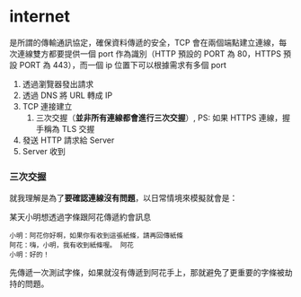 # internet 

是所謂的傳輸通訊協定，確保資料傳遞的安全，TCP 會在兩個端點建立連線，每次連線雙方都要提供一個 port 作為識別（HTTP 預設的 PORT 為 80，HTTPS 預設 PORT 為 443），而一個 ip 位置下可以根據需求有多個 port

1. 透過瀏覽器發出請求
2. 透過 DNS 將 URL 轉成 IP
3. TCP 連接建立
	1. 三次交握（**並非所有連線都會進行三次交握**）, PS: 如果 HTTPS 連線，握手稱為 TLS 交握
4. 發送 HTTP 請求給 Server
5. Server 收到


### 三次交握

就我理解是為了**要確認連線沒有問題**，以日常情境來模擬就會是：

某天小明想透過字條跟阿花傳遞約會訊息

```
小明：阿花你好啊，如果你有收到這張紙條，請再回傳紙條
阿花：嗨，小明，我有收到紙條喔。 阿花
小明：好的！
```

先傳遞一次測試字條，如果就沒有傳遞到阿花手上，那就避免了更重要的字條被劫持的問題。